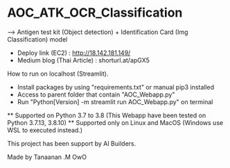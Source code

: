 # AOC_ATK_OCR_Classification
--> Antigen test kit (Object detection) + Identification Card (Img Classification) model 

- Deploy link (EC2) : http://18.142.181.149/
- Medium blog (Thai Article) : shorturl.at/apGX5

How to run on localhost (Streamlit).

- Install packages by using "requirements.txt" or manual pip3 installed
- Access to parent folder that contain "AOC_Webapp.py"
- Run "Python[Version] -m streamlit run AOC_Webapp.py" on terminal

** Supported on Python 3.7 to 3.8 (This Webapp have been tested on Python 3.7.13, 3.8.10)
** Supported only on Linux and MacOS (Windows use WSL to executed instead.)

This project has been support by AI Builders.


Made by Tanaanan .M OwO
